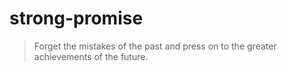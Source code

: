 # strong-promise

> Forget the mistakes of the past and press on to the greater achievements of the future.
